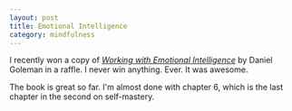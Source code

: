 ```yaml
---
layout: post
title: Emotional Intelligence
category: mindfulness
---
```


I recently won a copy of [*Working with Emotional Intelligence*]() by Daniel Goleman in a raffle. I never win anything. Ever. It was awesome.

The book is great so far. I'm almost done with chapter 6, which is the last chapter in the second on self-mastery. 